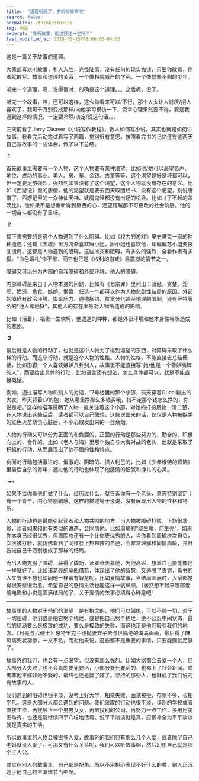 ```yaml
---
title:  "道理听腻了，多听听故事吧"
search: false
permalink: /think/stories
tag: 随笔
excerpt: "多听故事，能过好这一生吗？"
last_modified_at: 2018-05-15T08:06:00-04:00
---
```


 

 

这是一篇关于故事的道理。

 

大家都喜欢听故事，引人入胜，光怪陆离，没有任何的现实枷锁，只要你敢看，作者就敢写。故事和道理的关系，一个像相貌威严的学究，一个像桀骜不驯的少年。

 

听完一个道理，嗯，说得很对，的确是这个道理。。。之后呢，没了。

 

听完一个故事，哇，还可以这样，这么做看来可以/不行，那个人太让人讨厌/招人喜欢了，我可千万别变成那样/向他学习模仿一下，侥幸心理果然要不得，要是我遇到这样的情况，一定要冷静/淡定/说这句话。。。

 

三天前看了Jerry Cleaver《小说写作教程》，教人如何写小说，其实也就是如何讲故事。我看完后动笔试着写了两篇，觉得很有意思。按照看完书的记忆还有这两天自己写故事的一些体会，做了以下总结。

​                                                                   **1**

首先故事里需要有一个人物，这个人物要有某种渴望。比如他/她可以渴望名声、地位、成功的事业、美人、房、车、金钱、古董等等，这个渴望是好是坏都可以，但一定要足够强烈，强烈到如果没有了这个渴望，这个人物就没有存在的意义。比如《西游记》里的唐僧，他的渴望就是要去西天取回经书，没有这个渴望，别说唐僧了，西游记里的一众神仙天神、妖魔鬼怪都没有出场的机会。比如《了不起的盖茨比》，他如果不是想重新得到黛西的心，渴望跨越那不可更改的社会阶层，他的一切奋斗都没有了目标。

​                                                                   **2**

接下来需要的是这个人物遇到了什么阻碍。比如《权力的游戏》里史塔克一家的种种遭遇；还有《围城》里方鸿渐喜欢唐小姐，唐小姐也喜欢他，却偏偏苏小姐要报复搅局，这都是人物遇到的阻碍。这些冲突和阻碍，有多么的强烈，全看作者有多狠。“血色婚礼”惨不惨，而它也正是《权利的游戏》最震撼的情节之一。

 

障碍又可以分为内部的自我障碍和外部环境、他人的障碍。

 

内部障碍是来自于人物本身的问题，比如有《七宗罪》里列出：骄傲、贪婪、淫邪、愤怒、贪食、嫉妒、懒惰，任选一个都可以作为人物悲剧性结局的原因。外部的障碍有政治环境、舆论压力、道德捆绑、贫富分化甚至地理的限制，还有萨特著名的“他人即地狱”，其他人的存在本身对人物所造成的影响。

 

比如《活着》，福贵一生坎坷，他遭遇的种种，都是外部环境和他本身性格所造成的悲剧。

 

​                                                                    **3**

最后就是人物的行动了，也就是这个人物为了得到渴望的东西，对障碍采取了什么样的行动。而这个行动，就是这个人物的性格。人物的性格，不能直接去总结概括，比如形容一个人喜欢嫉妒八卦别人，故事里不能直接写“她/他是一个善妒嘴碎的人”，而要给出具体的行动，比如语言还有想法，怎么具体都可以，就是不能直接概括。

 

例如，通过描写人物和别人的对话，“7号楼里的那个小邵，前天穿着Gucci新出的大衣，昨天背着LV的包，她从哪里挣那么多钱买哦，指不定那个钱怎么挣的，你说是吧。”这样的描写说明了人物一直关注着这个小邵，对她的打扮用物一清二楚，在人物说出这些话后，读者都可以自己联想，这些说出来的话，仅仅是人物被嫉妒的红色火苗烧伤心脏后，不小心散发出来的一丝余烟。

 

人物的行动又可以分为正面的和负面的，正面的行动是那些努力的、勤奋的、积极向上的、合作的，比如《老人与海》里那个独自与大海对战的老头，他就是采取了积极的行动，从而展现出了他不屈的性格特点。

 

负面的行动包括激进的、偏激的、阴暗的、损人利己的，比如《少年维特的烦恼》里最后自杀的青年，通过他的行动也体现了他感情的细腻和挣扎的心灵。

​                            **~~**

如果不给你看他们做了什么，经历过什么，就告诉你有一个老头，意志特别坚定；有一个青年，内心特别敏感，这样的描述等于没说，没有展现出人物的性格和特质。

 

人物的行动也是最能引起读者和人物共鸣的地方。当人物被障碍打败，下场很凄惨，读者如果和他有类似的遭遇，会同情他。比如周瑜的“既生瑜，何生亮”，如果你本身已经很优秀，但周围总还有一个比你更优秀的人，当你看到周瑜次次自负，次次被打脸，就仿佛看到了同样脸上热辣辣的自己，会非常理解和同情周瑜，并且告诫自己千万别也成了那样的结局。

 

而当人物克服了障碍，获得了成功，读者会羡慕他，为他高兴，想着自己要能像他一样就好了。比如诸葛亮的草船借箭，体现出了他的智慧，又逃脱了责罚，看书的人又有谁不想也如同他一样富有智慧呢。比如爱情故事，当结局圆满时，大家都觉得很安慰很治愈，希望自己的感情生活也能这样一帆风顺。（居然想不起来哪部爱情电影和小说是圆满结局的了，关于爱情的故事必须得心碎是吧!

 

------

故事里的人物对于他们的渴望，是有执念的，他们可以偏执，可以不顾一切，对于一切阻碍，他们或是把它劈个稀烂，或是把自己劈个稀烂，绝不容忍中间状态，最后的结局要么是极致的成功，要么是极致的失败，而这也正是他们吸引我们的地方。《月亮与六便士》思特里克兰德抛妻弃子去与世隔绝的海岛画画，最后得了麻风病死状凄惨，一文不名，而对他来说，这些都不是重要的事情，只要能画就足够了。

 

故事外的我们，也会有一点渴望，但没有那么强烈。比如大家都会去爱一个人，但大部分人失败了也不会真的要死要活，小部分要死要活的，也都上了社会新闻。或者非他不嫁非她不娶的，最终也还是娶了嫁了。坚持的那些人，也就成了我们说的有故事的人。

 

我们遇到的阻碍也很平淡，没考上好大学，相亲失败，面试被拒，存款不多，长相平凡。这是大部分人都会遇到的问题。我们采取的行动也很平淡，读别的学校或者直接工作，再接触下一个男男女女，再去投别的公司，再努力一点工作，多用用美图秀秀，也还是能继续四平八稳地活着。说平平淡淡就是真，应该补全为平平淡淡就是真实的生活。

 

所以故事里的人物会被很多人爱，故事外的我们只有那么几个人爱，或者除了自己老妈就没人爱了。可那又有什么关系呢，我们可以听故事啊，然后幻想自己就是那个主人公。

 

其实在别人的故事里，自己都是配角。所以不用担心表现不好什么的啦，别人正沉迷于他自己的主演情节当中呢。

 

 

 